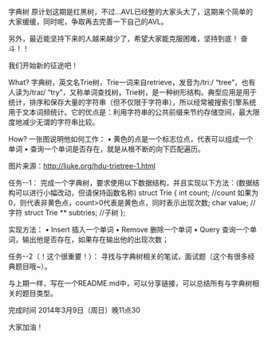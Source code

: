﻿

字典树
原计划这期是红黑树，不过...AVL已经整的大家头大了，这期来个简单的大家缓缓，同时呢，争取再去完善一下自己的AVL。

另外，最近能坚持下来的人越来越少了，希望大家能克服困难，坚持到底！ 奋斗！！

我们开始新的征途吧！





What?
字典树，英文名Trie树，Trie一词来自retrieve，发音为/tri:/ “tree”，也有人读为/traɪ/ “try”，又称单词查找树，Trie树，是一种树形结构。典型应用是用于统计，排序和保存大量的字符串（但不仅限于字符串），所以经常被搜索引擎系统用于文本词频统计。它的优点是：利用字符串的公共前缀来节约存储空间，最大限度地减少无谓的字符串比较。



How?
一张图说明他如何工作：
• 黄色的点是一个标志位点，代表可以组成一个单词
• 查询一个单词是否存在，就是从根不断的向下匹配遍历。

图片来源：http://liuke.org/hdu-trietree-1.html



任务--1：
完成一个字典树，要求使用以下数据结构，并且实现以下方法：(数据结构可以进行小幅改动，但请保持函数名称)
struct Trie
{
  int count;  //count 如果为0，则代表非黄色点，count>0代表是黄色点，同时表示出现次数;
  char value; //字符
  struct Trie ** subtries; //子树
};


实现方法：
• Insert 插入一个单词
• Remove 删除一个单词
• Query 查询一个单词，输出他是否存在，如果存在输出他的出现次数；



任务--2（！这个很重要！）：
寻找与字典树相关的笔试，面试题（这个有很多经典题目哦~）。

与上期一样，写在一个README.md中，可以分享链接，可以总结所有与字典树相关的题目类型。



完成时间
2014年3月9日（周日）晚11点30

大家加油！
